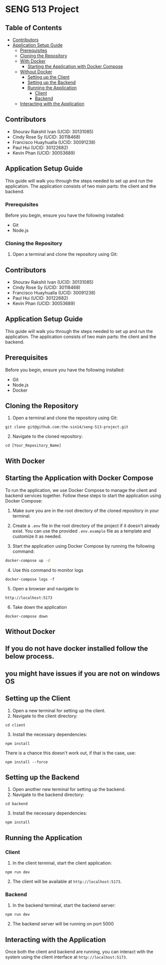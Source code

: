 # SENG 513 Project

## Table of Contents
- [Contributors](#contributors)
- [Application Setup Guide](#application-setup-guide)
  - [Prerequisites](#prerequisites)
  - [Cloning the Repository](#cloning-the-repository)
  - [With Docker](#with-docker)
    - [Starting the Application with Docker Compose](#starting-the-application-with-docker-compose)
  - [Without Docker](#without-docker)
    - [Setting up the Client](#setting-up-the-client)
    - [Setting up the Backend](#setting-up-the-backend)
    - [Running the Application](#running-the-application)
      - [Client](#client)
      - [Backend](#backend)
  - [Interacting with the Application](#interacting-with-the-application)

## Contributors
- Shourav Rakshit Ivan (UCID: 30131085)
- Cindy Rose Sy (UCID: 30118468)
- Francisco Huayhualla (UCID: 30091238)
- Paul Hui (UCID: 30122682)
- Kevin Phan (UCID: 30053689)

## Application Setup Guide

This guide will walk you through the steps needed to set up and run the application. The application consists of two main parts: the client and the backend.

### Prerequisites

Before you begin, ensure you have the following installed:
- Git
- Node.js

### Cloning the Repository

1. Open a terminal and clone the repository using Git:



## Contributors
- Shourav Rakshit Ivan (UCID: 30131085)
- Cindy Rose Sy (UCID: 30118468)
- Francisco Huayhualla (UCID: 30091238)
- Paul Hui (UCID: 30122682)
- Kevin Phan (UCID: 30053689)

## Application Setup Guide

This guide will walk you through the steps needed to set up and run the application. The application consists of two main parts: the client and the backend.

## Prerequisites

Before you begin, ensure you have the following installed:
- Git
- Node.js
- Docker

## Cloning the Repository

1. Open a terminal and clone the repository using Git:

```
git clone git@github.com:the-sin14/seng-513-project.git
```

2. Navigate to the cloned repository:

```
cd [Your_Repository_Name]
```
## With Docker
## Starting the Application with Docker Compose

To run the application, we use Docker Compose to manage the client and backend services together. Follow these steps to start the application using Docker Compose:

1. Make sure you are in the root directory of the cloned repository in your terminal.

2. Create a `.env` file in the root directory of the project if it doesn't already exist. You can use the provided `.env.example` file as a template and customize it as needed.

3. Start the application using Docker Compose by running the following command:

```bash
docker-compose up -d
```

4. Use this command to monitor logs
```
docker-compose logs -f
```

5. Open a browser and navigate to 
```
http://localhost:5173
```

6. Take down the application 
```
docker-compose down
```

## Without Docker
## If you do not have docker installed follow the below process.
## you might have issues if you are not on windows OS

## Setting up the Client

1. Open a new terminal for setting up the client.
2. Navigate to the client directory:
```
cd client
```
3. Install the necessary dependencies:
```
npm install
```
There is a chance this doesn't work out, if that is the case, use:
```
npm install --force
```
## Setting up the Backend

1. Open another new terminal for setting up the backend.
2. Navigate to the backend directory:

```
cd backend
```
3. Install the necessary dependencies:
```
npm install
```


## Running the Application

### Client

1. In the client terminal, start the client application:
```
npm run dev
```
2. The client will be available at `http://localhost:5173`.

### Backend

1. In the backend terminal, start the backend server:
```
npm run dev
```
2. The backend server will be running on port 5000

## Interacting with the Application

Once both the client and backend are running, you can interact with the system using the client interface at `http://localhost:5173`.
